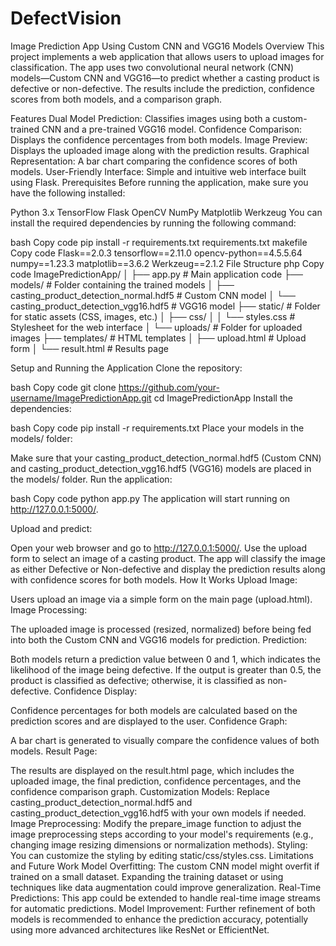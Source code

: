 # DefectVision
Image Prediction App Using Custom CNN and VGG16 Models
Overview
This project implements a web application that allows users to upload images for classification. The app uses two convolutional neural network (CNN) models—Custom CNN and VGG16—to predict whether a casting product is defective or non-defective. The results include the prediction, confidence scores from both models, and a comparison graph.

Features
Dual Model Prediction: Classifies images using both a custom-trained CNN and a pre-trained VGG16 model.
Confidence Comparison: Displays the confidence percentages from both models.
Image Preview: Displays the uploaded image along with the prediction results.
Graphical Representation: A bar chart comparing the confidence scores of both models.
User-Friendly Interface: Simple and intuitive web interface built using Flask.
Prerequisites
Before running the application, make sure you have the following installed:

Python 3.x
TensorFlow
Flask
OpenCV
NumPy
Matplotlib
Werkzeug
You can install the required dependencies by running the following command:

bash
Copy code
pip install -r requirements.txt
requirements.txt
makefile
Copy code
Flask==2.0.3
tensorflow==2.11.0
opencv-python==4.5.5.64
numpy==1.23.3
matplotlib==3.6.2
Werkzeug==2.1.2
File Structure
php
Copy code
ImagePredictionApp/
│
├── app.py                 # Main application code
├── models/                # Folder containing the trained models
│   ├── casting_product_detection_normal.hdf5  # Custom CNN model
│   └── casting_product_detection_vgg16.hdf5   # VGG16 model
├── static/                # Folder for static assets (CSS, images, etc.)
│   ├── css/
│   │   └── styles.css     # Stylesheet for the web interface
│   └── uploads/           # Folder for uploaded images
├── templates/             # HTML templates
│   ├── upload.html        # Upload form
│   └── result.html        # Results page

Setup and Running the Application
Clone the repository:

bash
Copy code
git clone https://github.com/your-username/ImagePredictionApp.git
cd ImagePredictionApp
Install the dependencies:

bash
Copy code
pip install -r requirements.txt
Place your models in the models/ folder:

Make sure that your casting_product_detection_normal.hdf5 (Custom CNN) and casting_product_detection_vgg16.hdf5 (VGG16) models are placed in the models/ folder.
Run the application:

bash
Copy code
python app.py
The application will start running on http://127.0.0.1:5000/.

Upload and predict:

Open your web browser and go to http://127.0.0.1:5000/.
Use the upload form to select an image of a casting product.
The app will classify the image as either Defective or Non-defective and display the prediction results along with confidence scores for both models.
How It Works
Upload Image:

Users upload an image via a simple form on the main page (upload.html).
Image Processing:

The uploaded image is processed (resized, normalized) before being fed into both the Custom CNN and VGG16 models for prediction.
Prediction:

Both models return a prediction value between 0 and 1, which indicates the likelihood of the image being defective.
If the output is greater than 0.5, the product is classified as defective; otherwise, it is classified as non-defective.
Confidence Display:

Confidence percentages for both models are calculated based on the prediction scores and are displayed to the user.
Confidence Graph:

A bar chart is generated to visually compare the confidence values of both models.
Result Page:

The results are displayed on the result.html page, which includes the uploaded image, the final prediction, confidence percentages, and the confidence comparison graph.
Customization
Models: Replace casting_product_detection_normal.hdf5 and casting_product_detection_vgg16.hdf5 with your own models if needed.
Image Preprocessing: Modify the prepare_image function to adjust the image preprocessing steps according to your model's requirements (e.g., changing image resizing dimensions or normalization methods).
Styling: You can customize the styling by editing static/css/styles.css.
Limitations and Future Work
Model Overfitting: The custom CNN model might overfit if trained on a small dataset. Expanding the training dataset or using techniques like data augmentation could improve generalization.
Real-Time Predictions: This app could be extended to handle real-time image streams for automatic predictions.
Model Improvement: Further refinement of both models is recommended to enhance the prediction accuracy, potentially using more advanced architectures like ResNet or EfficientNet.
